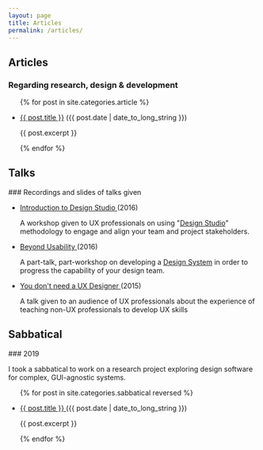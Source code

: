 ```yaml
---
layout: page
title: Articles
permalink: /articles/
---
```


<h2>Articles</h2>

### Regarding research, design & development

<ul>
{% for post in site.categories.article %}
    <li>
        <p><a href="{{ site.baseurl }}{{ post.url }}">{{ post.title }}</a> ({{ post.date | date_to_long_string }})</p>
        <p>{{ post.excerpt }}</p>
    </li>
{% endfor %}
</ul>

<h2>Talks</h2>
### Recordings and slides of talks given
<ul>
    <li>
        <p><a href="https://speakerdeck.com/jonny_robots/introduction-to-the-design-studio-methodology" target="_blank">Introduction to Design Studio <i class="fas fa-external-link-alt icon"></i></a> (2016) </p>
        <p>A workshop given to UX professionals on using "<a href="https://methods.18f.gov/discover/design-studio/" target="_blank">Design Studio</a>" methodology to engage and align your team and project stakeholders.</p>
    </li>
    <li>
        <p><a href="https://speakerdeck.com/jonny_robots/beyond-usability" target="_blank">Beyond Usability <i class="fas fa-external-link-alt icon"></i></a> (2016)</p>
        <p>A part-talk, part-workshop on developing a <a href="https://www.invisionapp.com/inside-design/guide-to-design-systems/" target="_blank">Design System</a> in order to progress the capability of your design team.</p>
    </li>
    <li>
        <p><a href="https://speakerdeck.com/jonny_robots/you-dont-need-a-ux-designer" target="_blank">You don't need a UX Designer <i class="fas fa-external-link-alt icon"></i></a> (2015)</p>
        <p>A talk given to an audience of UX professionals about the experience of teaching non-UX professionals to develop UX skills</p>
    </li>
</ul>

<h2>Sabbatical</h2>
### 2019  
<p>I took a sabbatical to work on a research project exploring design software for complex, GUI-agnostic systems.</p>

<ul>

{% for post in site.categories.sabbatical reversed  %}
    <li>
        <p><span class="pdate"></span></p>
        <p><a href="{{ site.baseurl }}{{ post.url }}">{{ post.title }} </a> ({{ post.date | date_to_long_string }})</p>
        <p>{{ post.excerpt }}</p>
    </li>
{% endfor %}
</ul>
<br/>
